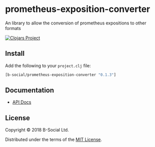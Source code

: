 # prometheus-exposition-converter

An library to allow the conversion of prometheus expositions to other formats

[![Clojars Project](https://img.shields.io/clojars/v/b-social/prometheus-exposition-converter.svg)](https://clojars.org/b-social/prometheus-exposition-converter)

## Install

Add the following to your `project.clj` file:

```clj
[b-social/prometheus-exposition-converter "0.1.3"]
```

## Documentation

* [API Docs](http://b-social.github.io/prometheus-exposition-converter)

## License

Copyright © 2018 B-Social Ltd.

Distributed under the terms of the 
[MIT License](http://opensource.org/licenses/MIT).

